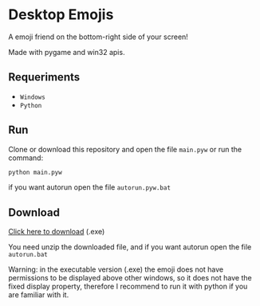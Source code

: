 # Desktop Emojis

A emoji friend on the bottom-right side of your screen!

Made with pygame and win32 apis.

## Requeriments

- ```Windows```
- ```Python```

## Run

Clone or download this repository and open the file ```main.pyw``` or run the command:

```bash
python main.pyw
```

if you want autorun open the file ```autorun.pyw.bat```

## Download

[Click here to download](https://github.com/lullaby6/Desktop-Emojis/releases/download/v1.0/Desktop-Emojis.zip) (.exe)

You need unzip the downloaded file, and if you want autorun open the file ```autorun.bat```

Warning: in the executable version (.exe) the emoji does not have permissions to be displayed above other windows, so it does not have the fixed display property, therefore I recommend to run it with python if you are familiar with it.